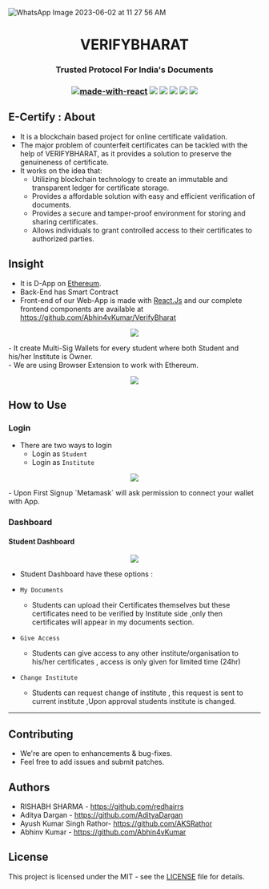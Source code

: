<p align="center">
 
![WhatsApp Image 2023-06-02 at 11 27 56 AM](https://github.com/redhairrs/hack/assets/86844932/df66564a-16f0-48e9-8bd5-2c826c4de16e)        
        </p>
<h1 align="center">VERIFYBHARAT</h1>
<h3 align="center">Trusted Protocol For India's Documents<h3>
  

<div align="center">
  
  [![made-with-react](https://img.shields.io/badge/React-2.1.5-brightgreen.svg?style=for-the-badge)](https://github.com/facebook/create-react-app)
   [![](https://img.shields.io/badge/-Ethereum-lightgrey.svg?style=for-the-badge)](https://www.ethereum.org/)
    ![](https://img.shields.io/badge/Smart%20-Contract-lightgrey.svg?style=for-the-badge)
 ![](https://img.shields.io/github/forks/nikhildsahu/E-Certify.svg?style=for-the-badge) 
  ![](https://img.shields.io/github/stars/nikhildsahu/E-Certify.svg?style=for-the-badge) 
  ![](https://img.shields.io/github/license/nikhildsahu/E-Certify.svg?style=for-the-badge)
  
 </div>

##  E-Certify : About
- It is a blockchain based project for online certificate validation. 
- The major problem of counterfeit certificates can be tackled with the help of VERIFYBHARAT, as it provides a solution to preserve the genuineness of certificate. 
- It works on the idea that:
   - Utilizing blockchain technology to create an immutable and transparent ledger for certificate storage.
   - Provides a affordable solution with easy and efficient verification of documents.
   - Provides a secure and tamper-proof environment for storing and sharing certificates.
   - Allows individuals to grant controlled access to their certificates to authorized parties.
## Insight
- It is D-App on [Ethereum](https://www.ethereum.org/).
- Back-End has Smart Contract 
- Front-end of our Web-App is made with [React.Js](https://github.com/facebook/create-react-app) and our complete frontend components are available at 
      https://github.com/Abhin4vKumar/VerifyBharat
<p align="center">
 <img src="https://github.com/redhairrs/hack/assets/86844932/b669d714-ff2f-4d64-9ff8-da0107d558da">
</p>
- It create Multi-Sig Wallets for every student where both Student and his/her Institute is Owner.<br>
- We are using Browser Extension to work with Ethereum.
 <br>
  <p align="center">
   <img src="https://github.com/redhairrs/hack/assets/86844932/9bd51a6d-1793-4409-a751-3c8cca61b026">
 </p>

## How to Use

### Login
- There are two ways to login
  - Login as `Student`
  - Login as `Institute`
<p align="center">
 <img src="https://github.com/redhairrs/hack/assets/86844932/f850778e-efa7-4cc9-886f-d844c1df0ccc">
</p>
 - Upon First Signup `Metamask` will ask permission to connect your wallet with App.

### Dashboard

 #### Student Dashboard
 <p align="center">
  <img src="https://github.com/redhairrs/hack/assets/86844932/080e6a9b-920b-42f2-9a69-29853da3ff69">
</p>   
 
- Student Dashboard have these options :
 
 - `My Documents`
   - Students can upload their Certificates themselves but these certificates need to be verified by Institute side ,only then                 certificates will appear in my documents section.
 
 - `Give Access`
    - Students can give access to any other institute/organisation to his/her certificates , access is only given for limited time             (24hr)
 
 - `Change Institute` 
    - Students can request change of institute , this request is sent to current institute ,Upon approval students institute is changed. 
   
  -------------------------------------
  ## Contributing
  - We're are open to enhancements & bug-fixes.
  - Feel free to add issues and submit patches.
  ## Authors
  - RISHABH SHARMA - https://github.com/redhairrs
  - Aditya Dargan -  https://github.com/AdityaDargan
  - Ayush Kumar Singh Rathor- https://github.com/AKSRathor
  - Abhinv Kumar - https://github.com/Abhin4vKumar
## License
This project is licensed under the MIT - see the [LICENSE](https://github.com/nikhildsahu/E-Certify/blob/master/LICENSE) file for details.
